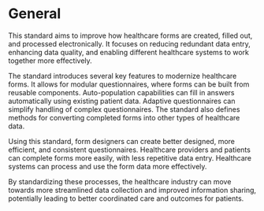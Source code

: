 # General
This standard aims to improve how healthcare forms are created, filled out, and processed electronically. It focuses on reducing redundant data entry, enhancing data quality, and enabling different healthcare systems to work together more effectively.

The standard introduces several key features to modernize healthcare forms. It allows for modular questionnaires, where forms can be built from reusable components. Auto-population capabilities can fill in answers automatically using existing patient data. Adaptive questionnaires can simplify handling of complex questionnaires. The standard also defines methods for converting completed forms into other types of healthcare data.

Using this standard, form designers can create better designed, more efficient, and consistent questionnaires. Healthcare providers and patients can complete forms more easily, with less repetitive data entry. Healthcare systems can process and use the form data more effectively.

By standardizing these processes, the healthcare industry can move towards more streamlined data collection and improved information sharing, potentially leading to better coordinated care and outcomes for patients.